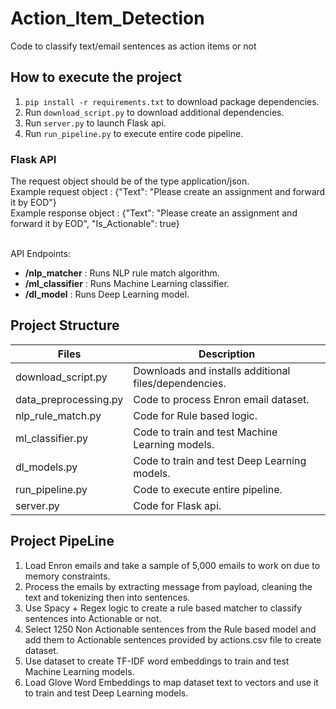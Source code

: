 # Action_Item_Detection
Code to classify text/email sentences as action items or not 

## How to execute the project
1. `pip install -r requirements.txt` to download package dependencies.
2. Run `download_script.py` to download additional dependencies.
3. Run `server.py` to launch Flask api.
4. Run `run_pipeline.py` to execute entire code pipeline.

### Flask API 
The request object should be of the type application/json. <br/>
Example request object : {"Text": "Please create an assignment and forward it by EOD"}  <br/>
Example response object : {"Text": "Please create an assignment and forward it by EOD", "Is_Actionable": true} <br/>
<br/>

API Endpoints:
- **/nlp_matcher** : Runs NLP rule match algorithm.
- **/ml_classifier** : Runs Machine Learning classifier.
- **/dl_model** : Runs Deep Learning model.

## Project Structure

| Files |	Description |
| ------------- | ------------- |
| download_script.py	| Downloads and installs additional files/dependencies. |
| data_preprocessing.py |	Code to process Enron email dataset. |
| nlp_rule_match.py |	Code for Rule based logic. |
| ml_classifier.py	| Code to train and test Machine Learning models. |
| dl_models.py |	Code to train and test Deep Learning models. |
| run_pipeline.py |	Code to execute entire pipeline. |
| server.py |	Code for Flask api. |

## Project PipeLine
1. Load Enron emails and take a sample of 5,000 emails to work on due to memory constraints.
2. Process the emails by extracting message from payload, cleaning the text and tokenizing then into sentences.
3. Use Spacy + Regex logic to create a rule based matcher to classify sentences into Actionable or not.
4. Select 1250 Non Actionable sentences from the Rule based model and add them to Actionable sentences provided by actions.csv file to create dataset.
5. Use dataset to create TF-IDF word embeddings to train and test Machine Learning models.
6. Load Glove Word Embeddings to map dataset text to vectors and use it to train and test Deep Learning models.









